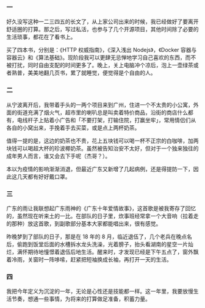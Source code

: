 ### 一

好久没写这种一二三四五的长文了，从上家公司出来的时候，我已经做好了要离开舒适圈的打算。那之后，写过私活，也参与了几个开源项目，其他时间除了必要的生活琐事，都花在了看书上。

买了四本书，分别是：《HTTP 权威指南》，《深入浅出 Nodejs》，《Docker 容器与容器云》和《算法基础》。现阶段我可以更肆无忌惮地学习自己喜欢的东西，而不被打扰，同时自由支配的时间更多了。晚上，关上电脑冲个凉后，泡上一壶绿茶或者熟普，美美地翻几页书，累了就睡觉，便觉得是个自由的人。

### 二

从宁波离开后，我带着手头的一两个项目来到广州，住进一个不太贵的小公寓，外面的街道充满了烟火气，超市里的喇叭总是叫卖着特价商品，沿街的商店什么都有，电线杆子上贴着小广告和「不要打架，打输住院，打赢坐牢」，常用情侣们从各自的小窝出来，手挽着手去买菜，或是点上两杯奶茶。

值得一提的是，这边的奶茶也不贵，花上五块钱可以喝一杯不正宗的白咖啡，加两块钱可以喝超大杯的珍波椰奶茶。虽然被告知治安不太好，但对于一个独来独往的成年男人而言，谁又会去下手呢（杰哥？）。

本以为疫情的影响渐渐消退，但最近广东又新增了几起病例，还是得提防一下，因此这几天都有好好戴口罩。

### 三

广东的雨让我联想起广东雨神的《广东十年爱情故事》，这首歌是被我寄存了回忆的，虽然现在听来土的一比。在部队的日子里，炊事班经常拿一个大音响（拉着走的那种）放这首歌，到副歌部分基本大家都能唱出来，很有感觉。

昨晚梦到了部队的日子，那是在 18 年的 8 月，临近退伍了，几个老兵在晚点名后，偷跑到饭堂后面的水槽拆水龙头洗澡，光着膀子，抬头看湖南的星空一片灿烂，满怀期待地憧憬着退伍后地生活。醒来时，才发现已经是下午五点了，窗外飘着冷雨，关窗时一阵哆嗦，赶紧把短袖换成长袖，再打开一天的生活。

### 四

我把今年定义为沉淀的一年，无论是心性还是技能都一样。这一年里，我要放慢生活节奏，想通一些事情，为将来的打算做足准备，积蓄力量。